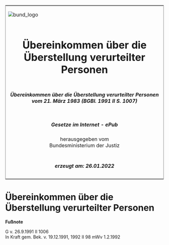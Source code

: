 <span id="DECKBLATT.html"></span>

<table border="0" frame="border" width="100%">

<tr valign="top">

<td align="left">

![bund\_logo](BfJ_2021_Web_de_de.gif)

</td>

<td align="right">

 

</td>

</tr>

<tr align="center" valign="middle">

<td colspan="2">

# Übereinkommen über die Überstellung verurteilter Personen

</td>

</tr>

<tr align="center" valign="middle">

<td colspan="2">

##### Übereinkommen über die Überstellung verurteilter Personen vom 21. März 1983 (BGBl. 1991 II S. 1007)

</td>

</tr>

<tr align="center" valign="middle">

<td colspan="2">

  
  

##### Gesetze im Internet - ePub  
  
herausgegeben vom  
Bundesministerium der Justiz

</td>

</tr>

<tr align="center" valign="bottom">

<td colspan="2">

  
  

##### erzeugt am: 26.01.2022

</td>

</tr>

</table>

<span id="BJNR210070991.html"></span>

# Übereinkommen über die Überstellung verurteilter Personen

<div>

  
**Fußnote**

<div class="jnhtml">

<div>

<div class="jurAbsatz">

G v. 26.9.1991 II 1006  
In Kraft gem. Bek. v. 19.12.1991, 1992 II 98 mWv 1.2.1992

</div>

</div>

</div>

</div>
